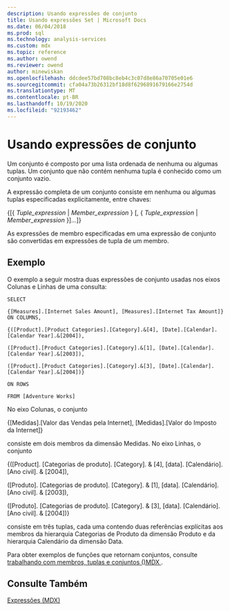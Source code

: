 ```yaml
---
description: Usando expressões de conjunto
title: Usando expressões Set | Microsoft Docs
ms.date: 06/04/2018
ms.prod: sql
ms.technology: analysis-services
ms.custom: mdx
ms.topic: reference
ms.author: owend
ms.reviewer: owend
author: minewiskan
ms.openlocfilehash: ddcdee57bd708bc8eb4c3c07d8e86a70705e01e6
ms.sourcegitcommit: cfa04a73b26312bf18d8f6296891679166e2754d
ms.translationtype: MT
ms.contentlocale: pt-BR
ms.lasthandoff: 10/19/2020
ms.locfileid: "92193462"
---
```

# <a name="using-set-expressions"></a>Usando expressões de conjunto


  Um conjunto é composto por uma lista ordenada de nenhuma ou algumas tuplas. Um conjunto que não contém nenhuma tupla é conhecido como um conjunto vazio.  
  
 A expressão completa de um conjunto consiste em nenhuma ou algumas tuplas especificadas explicitamente, entre chaves:  
  
 {[{ *Tuple_expression*  |  *Member_expression* } [, { *Tuple_expression*  |  *Member_expression* }]...]}  
  
 As expressões de membro especificadas em uma expressão de conjunto são convertidas em expressões de tupla de um membro.  
  
## <a name="example"></a>Exemplo  
 O exemplo a seguir mostra duas expressões de conjunto usadas nos eixos Colunas e Linhas de uma consulta:  
  
 `SELECT`  
  
 `{[Measures].[Internet Sales Amount], [Measures].[Internet Tax Amount]} ON COLUMNS,`  
  
 `{([Product].[Product Categories].[Category].&[4], [Date].[Calendar].[Calendar Year].&[2004]),`  
  
 `([Product].[Product Categories].[Category].&[1], [Date].[Calendar].[Calendar Year].&[2003]),`  
  
 `([Product].[Product Categories].[Category].&[3], [Date].[Calendar].[Calendar Year].&[2004])}`  
  
 `ON ROWS`  
  
 `FROM [Adventure Works]`  
  
 No eixo Colunas, o conjunto  
  
 {[Medidas].[Valor das Vendas pela Internet], [Medidas].[Valor do Imposto da Internet]}  
  
 consiste em dois membros da dimensão Medidas. No eixo Linhas, o conjunto  
  
 {([Product]. [Categorias de produto]. [Category]. & [4], [data]. [Calendário]. [Ano civil]. & [2004]),  
  
 ([Produto]. [Categorias de produto]. [Category]. & [1], [data]. [Calendário]. [Ano civil]. & [2003]),  
  
 ([Produto]. [Categorias de produto]. [Category]. & [3], [data]. [Calendário]. [Ano civil]. & [2004])}  
  
 consiste em três tuplas, cada uma contendo duas referências explícitas aos membros da hierarquia Categorias de Produto da dimensão Produto e da hierarquia Calendário da dimensão Data.  
  
 Para obter exemplos de funções que retornam conjuntos, consulte [trabalhando com membros, tuplas e conjuntos &#40;&#41;MDX ](/analysis-services/multidimensional-models/mdx/working-with-members-tuples-and-sets-mdx).  
  
## <a name="see-also"></a>Consulte Também  
 [Expressões &#40;MDX&#41;](../mdx/expressions-mdx.md)  
  
